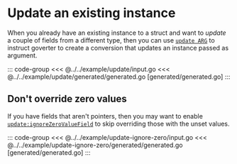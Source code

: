 # Update an existing instance

When you already have an existing instance to a struct and want to _update_ a
couple of fields from a different type, then you can use
[`update ARG`](../reference/update.md) to instruct goverter to create a
conversion that updates an instance passed as argument.

<!-- prettier-ignore -->
::: code-group
<<< @../../example/update/input.go
<<< @../../example/update/generated/generated.go [generated/generated.go]
:::

## Don't override zero values

If you have fields that aren't pointers, then you may want to enable
[`update:ignoreZeroValueField`](../reference/update.md) to skip overriding
those with the unset values.

<!-- prettier-ignore -->
::: code-group
<<< @../../example/update-ignore-zero/input.go
<<< @../../example/update-ignore-zero/generated/generated.go [generated/generated.go]
:::
